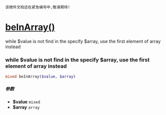     该微件文档还在紧急编写中,敬请期待!
[beInArray()](http://twinh.github.com/widget/api/beInArray)
===========================================================

while $value is not find in the specify $array, use the first element of array instead

### while $value is not find in the specify $array, use the first element of array instead
```php
mixed beInArray($value, $array)
```

##### 参数
* **$value** `mixed` 
* **$array** `array` 

